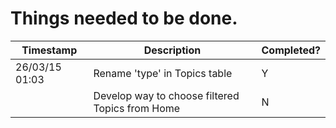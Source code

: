 # Things needed to be done.

Timestamp | Description | Completed?
--- | --- | ---
26/03/15 01:03	| Rename 'type' in Topics table	| Y
		| Develop way to choose filtered Topics from Home | N 

